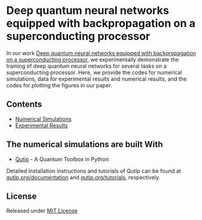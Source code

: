 # Deep quantum neural networks equipped with backpropagation on a superconducting processor


In our work [Deep quantum neural networks equipped with backpropagation on a superconducting processor](https://arxiv.org/abs/2212.02521), we experimentally demonstrate the training of deep quantum neural networks for several tasks on a superconducting processor.
Here, we provide the codes for numerical simulations, data for experimental results and numerical results, and the codes for plotting the figures in our paper.

## Contents

- [Numerical Simulations](Numerical_Simulations)
- [Experimental Results](Experimental_Results)

## The numerical simulations are built With

* [Qutip](https://qutip.org) - A Quantum Toolbox in Python

Detailed installation instructions and tutorials of Qutip can be found at [qutip.org/documentation](https://qutip.org/documentation.html) and [qutip.org/tutorials](https://qutip.org/tutorials.html), respectively.


## License

Released under [MIT License](https://github.com/luzd19/Deep-quantum-neural-networks_equipped-with-backpropagation/blob/main/LICENSE) 

